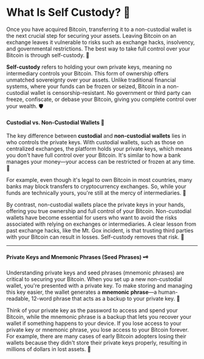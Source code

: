 # What Is Self Custody? 🔑

Once you have acquired Bitcoin, transferring it to a non-custodial wallet is the next crucial step for securing your assets. Leaving Bitcoin on an exchange leaves it vulnerable to risks such as exchange hacks, insolvency, and governmental restrictions. The best way to take full control over your Bitcoin is through self-custody. 💪

**Self-custody** refers to holding your own private keys, meaning no intermediary controls your Bitcoin. This form of ownership offers unmatched sovereignty over your assets. Unlike traditional financial systems, where your funds can be frozen or seized, Bitcoin in a non-custodial wallet is censorship-resistant. No government or third party can freeze, confiscate, or debase your Bitcoin, giving you complete control over your wealth. 🛡️

#### Custodial vs. Non-Custodial Wallets 🔐

The key difference between **custodial** and **non-custodial wallets** lies in who controls the private keys. With custodial wallets, such as those on centralized exchanges, the platform holds your private keys, which means you don't have full control over your Bitcoin. It's similar to how a bank manages your money—your access can be restricted or frozen at any time. 🏦

For example, even though it's legal to own Bitcoin in most countries, many banks may block transfers to cryptocurrency exchanges. So, while your funds are technically yours, you're still at the mercy of intermediaries. 🚫

By contrast, non-custodial wallets place the private keys in your hands, offering you true ownership and full control of your Bitcoin. Non-custodial wallets have become essential for users who want to avoid the risks associated with relying on exchanges or intermediaries. A clear lesson from past exchange hacks, like the Mt. Gox incident, is that trusting third parties with your Bitcoin can result in losses. Self-custody removes that risk. 🔐

---

#### Private Keys and Mnemonic Phrases (Seed Phrases) 🗝️

Understanding private keys and seed phrases (mnemonic phrases) are critical to securing your Bitcoin. When you set up a new non-custodial wallet, you're presented with a private key. To make storing and managing this key easier, the wallet generates a **mnemonic phrase**—a human-readable, 12-word phrase that acts as a backup to your private key. 📝

Think of your private key as the password to access and spend your Bitcoin, while the mnemonic phrase is a backup that lets you recover your wallet if something happens to your device. If you lose access to your private key or mnemonic phrase, you lose access to your Bitcoin forever. For example, there are many cases of early Bitcoin adopters losing their wallets because they didn't store their private keys properly, resulting in millions of dollars in lost assets. 💸
